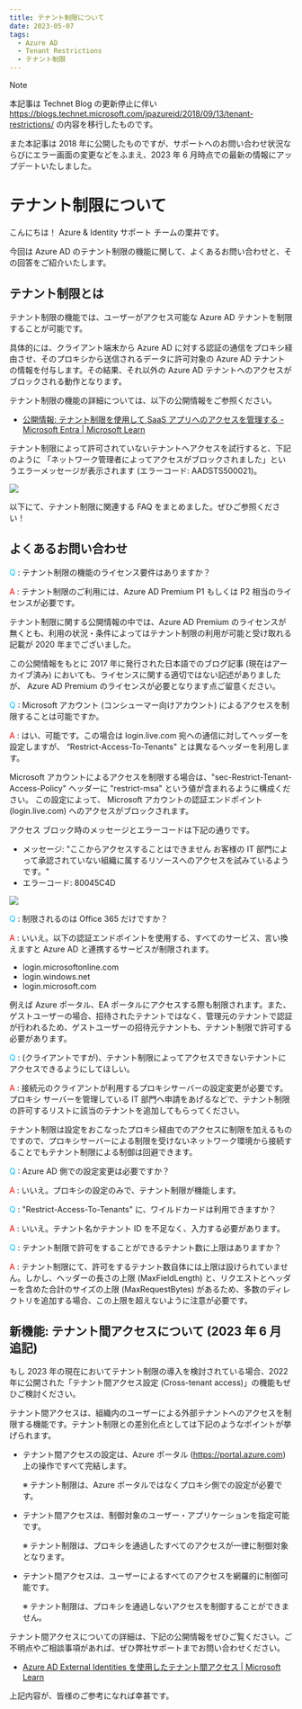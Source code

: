 ```yaml
---
title: テナント制限について
date: 2023-05-07
tags:
  - Azure AD
  - Tenant Restrictions
  - テナント制限
---
```


> [!NOTE]
> 本記事は Technet Blog の更新停止に伴い https://blogs.technet.microsoft.com/jpazureid/2018/09/13/tenant-restrictions/ の内容を移行したものです。
> 
> また本記事は 2018 年に公開したものですが、サポートへのお問い合わせ状況ならびにエラー画面の変更などをふまえ、2023 年 6 月時点での最新の情報にアップデートいたしました。

# テナント制限について

こんにちは！ Azure & Identity サポート チームの栗井です。

今回は Azure AD のテナント制限の機能に関して、よくあるお問い合わせと、その回答をご紹介いたします。

## テナント制限とは

テナント制限の機能では、ユーザーがアクセス可能な Azure AD テナントを制限することが可能です。

具体的には、クライアント端末から Azure AD に対する認証の通信をプロキシ経由させ、そのプロキシから送信されるデータに許可対象の Azure AD テナントの情報を付与します。その結果、それ以外の Azure AD テナントへのアクセスがブロックされる動作となります。

テナント制限の機能の詳細については、以下の公開情報をご参照ください。

- [公開情報: テナント制限を使用して SaaS アプリへのアクセスを管理する - Microsoft Entra | Microsoft Learn](https://learn.microsoft.com/ja-jp/azure/active-directory/manage-apps/tenant-restrictions)

テナント制限によって許可されていないテナントへアクセスを試行すると、下記のように 「ネットワーク管理者によってアクセスがブロックされました」というエラーメッセージが表示されます (エラーコード: AADSTS500021)。

![](./tenant-restriction/AADSTS500021.png)

以下にて、テナント制限に関連する FAQ をまとめました。ぜひご参照ください！

## よくあるお問い合わせ
<font color="DeepSkyBlue">Q</font> : テナント制限の機能のライセンス要件はありますか？

<font color = "red">A</font> : テナント制限のご利用には、Azure AD Premium P1 もしくは P2 相当のライセンスが必要です。

テナント制限に関する公開情報の中では、Azure AD Premium のライセンスが無くとも、利用の状況・条件によってはテナント制限の利用が可能と受け取れる記載が 2020 年までございました。

この公開情報をもとに 2017 年に発行された日本語でのブログ記事 (現在はアーカイブ済み) においても、ライセンスに関する適切ではない記述がありましたが、 Azure AD Premium のライセンスが必要となります点ご留意ください。

<font color="DeepSkyBlue">Q</font> : Microsoft アカウント (コンシューマー向けアカウント) によるアクセスを制限することは可能ですか。

<font color = "red">A</font> : はい、可能です。この場合は login.live.com 宛への通信に対してヘッダーを設定しますが、 “Restrict-Access-To-Tenants" とは異なるヘッダーを利用します。

Microsoft アカウントによるアクセスを制限する場合は、"sec-Restrict-Tenant-Access-Policy" ヘッダーに "restrict-msa" という値が含まれるように構成ください。
この設定によって、 Microsoft アカウントの認証エンドポイント (login.live.com) へのアクセスがブロックされます。

アクセス ブロック時のメッセージとエラーコードは下記の通りです。
- メッセージ: "ここからアクセスすることはできません お客様の IT 部門によって承認されていない組織に属するリソースへのアクセスを試みているようです。" 
- エラーコード: 80045C4D

![](./tenant-restriction/80045C4D.png)

<font color="DeepSkyBlue">Q</font> : 制限されるのは Office 365 だけですか？

<font color = "red">A</font>  : いいえ。以下の認証エンドポイントを使用する、すべてのサービス、言い換えますと Azure AD と連携するサービスが制限されます。

- login.microsoftonline.com  
- login.windows.net  
- login.microsoft.com

例えば Azure ポータル、EA ポータルにアクセスする際も制限されます。また、ゲストユーザーの場合、招待されたテナントではなく、管理元のテナントで認証が行われるため、ゲストユーザーの招待元テナントも、テナント制限で許可する必要があります。

<font color="DeepSkyBlue">Q</font> : (クライアントですが)、テナント制限によってアクセスできないテナントにアクセスできるようにしてほしい。

<font color = "red">A</font> : 接続元のクライアントが利用するプロキシサーバーの設定変更が必要です。プロキシ サーバーを管理している IT 部門へ申請をあげるなどで、テナント制限の許可するリストに該当のテナントを追加してもらってください。

テナント制限は設定をおこなったプロキシ経由でのアクセスに制限を加えるものですので、プロキシサーバーによる制限を受けないネットワーク環境から接続することでもテナント制限による制御は回避できます。

<font color="DeepSkyBlue">Q</font> : Azure AD 側での設定変更は必要ですか？

<font color = "red">A</font> : いいえ。プロキシの設定のみで、テナント制限が機能します。

<font color="DeepSkyBlue">Q</font> : "Restrict-Access-To-Tenants" に、ワイルドカードは利用できますか？

<font color = "red">A</font> : いいえ。テナント名かテナント ID を不足なく、入力する必要があります。

<font color="DeepSkyBlue">Q</font> : テナント制限で許可をすることができるテナント数に上限はありますか？

<font color = "red">A</font> : テナント制限にて、許可をするテナント数自体には上限は設けられていません。しかし、ヘッダーの長さの上限 (MaxFieldLength) と、リクエストとヘッダーを含めた合計のサイズの上限 (MaxRequestBytes) があるため、多数のディレクトリを追加する場合、この上限を超えないように注意が必要です。


## 新機能: テナント間アクセスについて (2023 年 6 月 追記)
もし 2023 年の現在においてテナント制限の導入を検討されている場合、2022 年に公開された「テナント間アクセス設定 (Cross-tenant access)」の機能もぜひご検討ください。

テナント間アクセスは、組織内のユーザーによる外部テナントへのアクセスを制限する機能です。テナント制限との差別化点としては下記のようなポイントが挙げられます。

- テナント間アクセスの設定は、Azure ポータル (https://portal.azure.com) 上の操作ですべて完結します。

    ※ テナント制限は、Azure ポータルではなくプロキシ側での設定が必要です。

- テナント間アクセスは、制御対象のユーザー・アプリケーションを指定可能です。

    ※ テナント制限は、プロキシを通過したすべてのアクセスが一律に制御対象となります。

- テナント間アクセスは、ユーザーによるすべてのアクセスを網羅的に制御可能です。

    ※ テナント制限は、プロキシを通過しないアクセスを制御することができません。

テナント間アクセスについての詳細は、下記の公開情報をぜひご覧ください。ご不明点やご相談事項があれば、ぜひ弊社サポートまでお問い合わせください。

- [Azure AD External Identities を使用したテナント間アクセス | Microsoft Learn](https://learn.microsoft.com/ja-jp/azure/active-directory/external-identities/cross-tenant-access-overview)


上記内容が、皆様のご参考になれば幸甚です。
